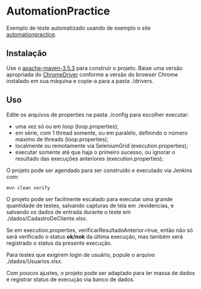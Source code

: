 # AutomationPractice

Exemplo de teste automatizado usando de exemplo o site [automationpractice](http://automationpractice.com/index.php).

## Instalação

Use o [apache-maven-3.5.3](https://archive.apache.org/dist/maven/maven-3/3.5.3/) para construir o projeto. Baixe uma versão apropriada do [ChromeDriver](http://chromedriver.chromium.org/downloads) conforme a versão do browser Chrome instalado em sua máquina e copie-a para a pasta ./drivers.

## Uso

Edite os arquivos de properties na pasta ./config para escolher executar:
- uma vez só ou em loop (loop.properties);
- em série, com 1 thread somente, ou em paralelo, definindo o número máximo de threads (loop.properties);
- localmente ou remotamente via SeleniumGrid (execution.properties);
- executar somente até que haja o primeiro sucesso, ou ignorar o resultado das execuções anteriores (execution.properties);

O projeto pode ser agendado para ser construído e executado via Jenkins com:

```bash
mvn clean verify
```

O projeto pode ser facilmente escalado para executar uma grande quantidade de testes, salvando capturas de tela em ./evidencias, e salvando os dados de entrada durante o teste em ./dados/CadastroDeCliente.xlsx.

Se em execution.properties, verificarResultadoAnterior=true, então não só será verificado o status **ok/nok** da última execução, mas também será registrado o status da presente execução.

Para testes que exigirem login de usuário, popule o arquivo ./dados/Usuarios.xlsx.

Com poucos ajustes, o projeto pode ser adaptado para ler massa de dados e registrar status de execução via banco de dados.
